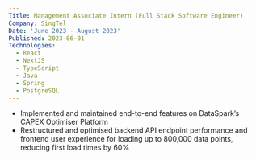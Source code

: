 ```yaml
---
Title: Management Associate Intern (Full Stack Software Engineer) 
Company: SingTel
Date: 'June 2023 - August 2023'
Published: 2023-06-01
Technologies:
  - React
  - NextJS
  - TypeScript
  - Java
  - Spring
  - PostgreSQL
---
```


- Implemented and maintained end-to-end features on DataSpark’s CAPEX Optimiser Platform 
- Restructured and optimised backend API endpoint performance and frontend user experience for loading up to 800,000 data points, reducing first load times by 60%

